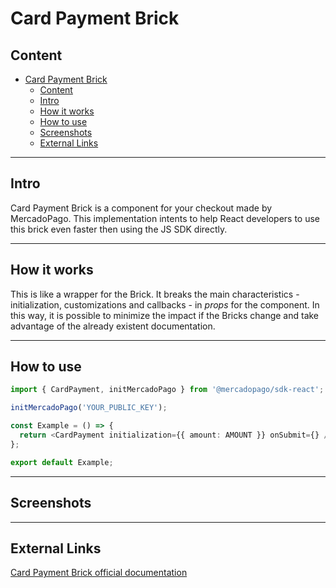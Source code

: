 # Card Payment Brick

## Content

- [Card Payment Brick](#card-payment-brick)
  - [Content](#content)
  - [Intro](#intro)
  - [How it works](#how-it-works)
  - [How to use](#how-to-use)
  - [Screenshots](#screenshots)
  - [External Links](#external-links)

---

## Intro

Card Payment Brick is a component for your checkout made by MercadoPago. This implementation intents to help React developers to use this brick even faster then using the JS SDK directly.

---

## How it works

This is like a wrapper for the Brick. It breaks the main characteristics - initialization, customizations and callbacks - in _props_ for the component. In this way, it is possible to minimize the impact if the Bricks change and take advantage of the already existent documentation.

---

## How to use

```ts
import { CardPayment, initMercadoPago } from '@mercadopago/sdk-react';

initMercadoPago('YOUR_PUBLIC_KEY');

const Example = () => {
  return <CardPayment initialization={{ amount: AMOUNT }} onSubmit={} />;
};

export default Example;
```

---

## Screenshots

---

## External Links

[Card Payment Brick official documentation](https://www.mercadopago.com/developers/en/docs/checkout-bricks/card-payment-brick/introduction)
